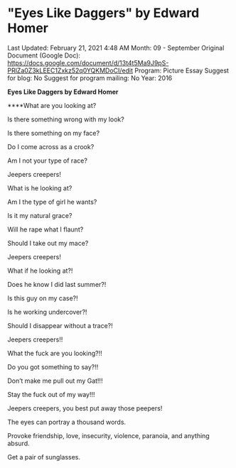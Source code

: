 # "Eyes Like Daggers" by Edward Homer

Last Updated: February 21, 2021 4:48 AM
Month: 09 - September
Original Document (Google Doc): https://docs.google.com/document/d/13t4t5Ma9J9pS-PRlZa0Z3kLEEC1Zxkz52q0YQKMDoCI/edit
Program: Picture Essay
Suggest for blog: No
Suggest for program mailing: No
Year: 2016

**Eyes Like Daggers by Edward Homer**

****What are you looking at?

Is there something wrong with my look?

Is there something on my face?

Do I come across as a crook?

Am I not your type of race?

Jeepers creepers!

What is he looking at?

Am I the type of girl he wants?

Is it my natural grace?

Will he rape what I flaunt?

Should I take out my mace?

Jeepers creepers!

What if he looking at?!

Does he know I did last summer?!

Is this guy on my case?!

Is he working undercover?!

Should I disappear without a trace?!

Jeepers creepers!!

What the fuck are you looking?!!

Do you got something to say?!!

Don’t make me pull out my Gat!!!

Stay the fuck out of my way!!!

Jeepers creepers, you best put away those peepers!

The eyes can portray a thousand words.

Provoke friendship, love, insecurity, violence, paranoia, and anything absurd.

Get a pair of sunglasses.